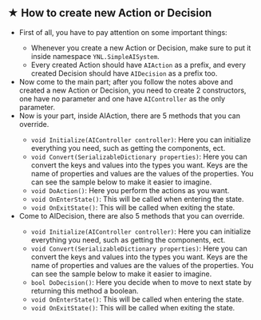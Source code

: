 <adetails>
<summary><h2><div id="part1"> ★ How to create new Action or Decision </div></h2></summary>

<ul>
  <li> First of all, you have to pay attention on some important things: </li>
  <ul>
    <li> Whenever you create a new Action or Decision, make sure to put it inside namespace <code>YNL.SimpleAISystem</code>. </li>
    <li> Every created Action should have <code>AIAction</code> as a prefix, and every created Decision should have <code>AIDecision</code> as a prefix too. </li>
  </ul>
  <li> Now come to the main part; after you follow the notes above and created a new Action or Decision, you need to create 2 constructors, one have no parameter and one have <code>AIController</code> as the only parameter. </li>
  <li> Now is your part, inside AIAction, there are 5 methods that you can override. </li>
  <ul>
    <li> <code>void Initialize(AIController controller)</code>: Here you can initialize everything you need, such as getting the components, ect. </li>
    <li> <code>void Convert(SerializableDictionary<string, string> properties)</code>: Here you can convert the keys and values into the types you want. Keys are the name of properties and values are the values of the properties. You can see the sample below to make it easier to imagine.</li>
    <li> <code>void DoAction()</code>: Here you perform the actions as you want. </li>
    <li> <code>void OnEnterState()</code>: This will be called when entering the state. </li>
    <li> <code>void OnExitState()</code>: This will be called when exiting the state. </li>
  </ul>
  <li> Come to AIDecision, there are also 5 methods that you can override. </li>
  <ul>
    <li> <code>void Initialize(AIController controller)</code>: Here you can initialize everything you need, such as getting the components, ect. </li>
    <li> <code>void Convert(SerializableDictionary<string, string> properties)</code>: Here you can convert the keys and values into the types you want. Keys are the name of properties and values are the values of the properties. You can see the sample below to make it easier to imagine.</li>
    <li> <code>bool DoDecision()</code>: Here you decide when to move to next state by returning this method a boolean. </li>
    <li> <code>void OnEnterState()</code>: This will be called when entering the state. </li>
    <li> <code>void OnExitState()</code>: This will be called when exiting the state. </li>
  </ul>
</ul>

</adetails>


